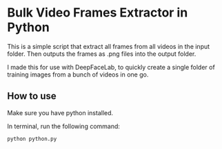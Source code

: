 # Bulk Video Frames Extractor in Python #

This is a simple script that extract all frames from all videos in the input folder.
Then outputs the frames as .png files into the output folder.

I made this for use with DeepFaceLab, to quickly create a single folder of training images from a bunch of videos in one go.

## How to use ##

Make sure you have python installed.

In terminal, run the following command:

```
python python.py
```